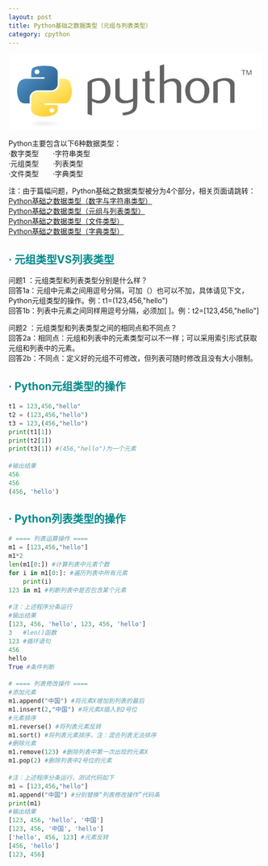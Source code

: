 ```yaml
---
layout: post
title: Python基础之数据类型（元组与列表类型）
category: cpython
---
```

<div align="center">
<img width="500" height="150" alt="图片名称" src="https://raw.githubusercontent.com/carrylaw/IMG/master/img_py/jp8.jpg" />
</div>
 
Python主要包含以下6种数据类型：    
·数字类型&emsp;&emsp;·字符串类型   
·元组类型&emsp;&emsp;·列表类型          
·文件类型&emsp;&emsp;·字典类型   

注：由于篇幅问题，Python基础之数据类型被分为4个部分，相关页面请跳转：            
[Python基础之数据类型（数字与字符串类型）](https://carrylaw.github.io/cpython/2017/10/25/py04/)        
[Python基础之数据类型（元组与列表类型）](https://carrylaw.github.io/cpython/2017/10/25/py07/)         
[Python基础之数据类型（文件类型）](https://carrylaw.github.io/cpython/2017/10/25/py08/)        
[Python基础之数据类型（字典类型）](https://carrylaw.github.io/cpython/2017/10/25/py09/)       

## **<span style="color:#008B8B;">· 元组类型VS列表类型</span>**

问题1 ：元组类型和列表类型分别是什么样？     
回答1a：元组中元素之间用逗号分隔，可加（）也可以不加，具体请见下文，Python元组类型的操作。例：t1=(123,456,"hello")          
回答1b：列表中元素之间同样用逗号分隔，必须加[&nbsp;]。例：t2=[123,456,"hello"]

问题2 ：元组类型和列表类型之间的相同点和不同点？                   
回答2a：相同点：元组和列表中的元素类型可以不一样；可以采用索引形式获取元组和列表中的元素。                        
回答2b：不同点：定义好的元组不可修改，但列表可随时修改且没有大小限制。                  

## **<span style="color:#008B8B;">· Python元组类型的操作</span>**
``` python
t1 = 123,456,"hello"
t2 = (123,456,"hello")
t3 = 123,(456,"hello")
print(t1[1])
print(t2[1])
print(t3[1]) #(456,"hello")为一个元素

#输出结果
456
456
(456, 'hello')
```

## **<span style="color:#008B8B;">· Python列表类型的操作</span>**
``` python
# ==== 列表运算操作 ====
m1 = [123,456,"hello"]
m1*2 
len(m1[0:]) #计算列表中元素个数
for i in m1[0:]: #遍历列表中所有元素
    print(i)
123 in m1 #判断列表中是否包含某个元素

#注：上述程序分条运行
#输出结果
[123, 456, 'hello', 123, 456, 'hello']
3   #len()函数
123 #循环语句
456
hello
True #条件判断

# ==== 列表修改操作 ====
#添加元素 
m1.append("中国") #将元素X增加到列表的最后
m1.insert(2,"中国") #将元素X插入到2号位
#元素排序
m1.reverse() #将列表元素反转
m1.sort() #将列表元素排序，注：混合列表无法排序
#删除元素
m1.remove(123) #删除列表中第一次出现的元素X
m1.pop(2) #删除列表中2号位的元素

#注：上述程序分条运行，测试代码如下
m1 = [123,456,"hello"]
m1.append("中国") #分别替换“列表修改操作”代码条
print(m1)
#输出结果
[123, 456, 'hello', '中国']
[123, 456, '中国', 'hello']
['hello', 456, 123] #元素反转
[456, 'hello']
[123, 456]
```

